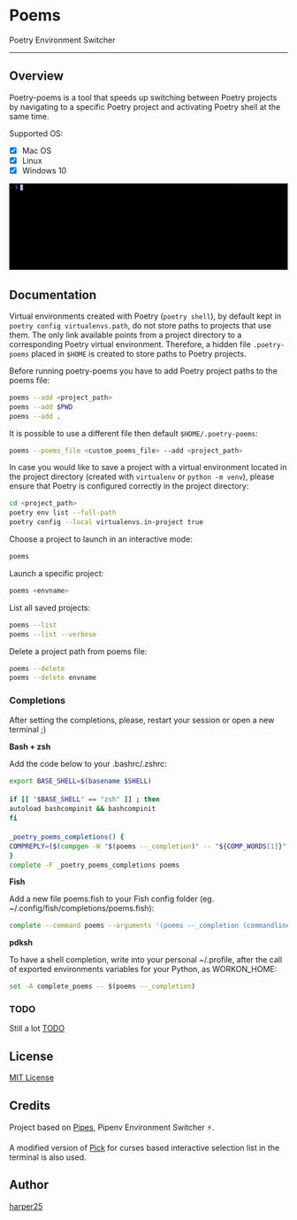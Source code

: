 # Poems

Poetry Environment Switcher

--------

Overview
--------

Poetry-poems is a tool that speeds up switching between Poetry projects by navigating to a specific Poetry project and activating Poetry shell at the same time.

Supported OS:
- [x] Mac OS
- [x] Linux
- [x] Windows 10

![poems-intro](https://github.com/harper25/poetry-poems/blob/master/docs/static/poems-intro.gif)

Documentation
-------------

Virtual environments created with Poetry (`poetry shell`), by default kept in `poetry config virtualenvs.path`, do not store paths to projects that use them. The only link available points from a project directory to a corresponding Poetry virtual environment. Therefore, a hidden file `.poetry-poems` placed in `$HOME` is created to store paths to Poetry projects.

Before running poetry-poems you have to add Poetry project paths to the poems file:
```sh
poems --add <project_path>
poems --add $PWD
poems --add .
```

It is possible to use a different file then default `$HOME/.poetry-poems`:
```sh
poems --poems_file <custom_poems_file> --add <project_path>
```

In case you would like to save a project with a virtual environment located in the project directory (created with `virtualenv` or `python -m venv`), please ensure that Poetry is configured correctly in the project directory:
```sh
cd <project_path>
poetry env list --full-path
poetry config --local virtualenvs.in-project true
```

Choose a project to launch in an interactive mode:
```sh
poems
```

Launch a specific project:
```sh
poems <envname>
```

List all saved projects:
```sh
poems --list
poems --list --verbose
```

Delete a project path from poems file:
```sh
poems --delete
poems --delete envname
```

### Completions

After setting the completions, please, restart your session or open a new terminal ;)

**Bash + zsh**

Add the code below to your .bashrc/.zshrc:
```sh
export BASE_SHELL=$(basename $SHELL)

if [[ "$BASE_SHELL" == "zsh" ]] ; then
autoload bashcompinit && bashcompinit
fi

_poetry_poems_completions() {
COMPREPLY=($(compgen -W "$(poems --_completion)" -- "${COMP_WORDS[1]}"))
}
complete -F _poetry_poems_completions poems
```

**Fish**

Add a new file poems.fish to your Fish config folder (eg. ~/.config/fish/completions/poems.fish):

```sh
complete --command poems --arguments '(poems --_completion (commandline -cp))' --no-files
```

**pdksh**

To have a shell completion, write into your personal ~/.profile, after the call of exported environments variables for your Python, as WORKON_HOME:

```sh
set -A complete_poems -- $(poems --_completion)
```

### TODO

Still a lot [TODO](https://github.com/harper25/poetry-poems/blob/master/TODO.md)

License
-------

[MIT License](https://github.com/harper25/poetry-poems/blob/master/LICENSE)

Credits
-------

Project based on [Pipes](https://github.com/gtalarico/pipenv-pipes), Pipenv Environment Switcher ⚡.

A modified version of [Pick](https://github.com/wong2/pick/) for curses based interactive selection list in the terminal is also used.

Author
------

[harper25](https://github.com/harper25)
